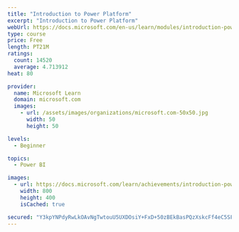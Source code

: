 ```yaml
---
title: "Introduction to Power Platform"
excerpt: "Introduction to Power Platform"
webUrl: https://docs.microsoft.com/en-us/learn/modules/introduction-power-platform/
type: course
price: Free
length: PT21M
ratings:
  count: 14520
  average: 4.713912
heat: 80

provider:
  name: Microsoft Learn
  domain: microsoft.com
  images:
    - url: /assets/images/organizations/microsoft.com-50x50.jpg
      width: 50
      height: 50

levels:
  - Beginner

topics:
  - Power BI

images:
  - url: https://docs.microsoft.com/learn/achievements/introduction-power-platform-social.png
    width: 800
    height: 400
    isCached: true

secured: "Y3kpYNPdyRwLkOAvNgTwtouU5UXDOsiY+FxD+50zBEkBasPQzXskcFf4eC5SFU2AbN7NaJikMTAAlZLTFvx/E28C2uUWK/CNnos+MSIVtAGRgSbCxLoOJHdihAowC5bsxOwY0yyTh/q7iyAejGAnwOxocifHV0wblEIIE3bqHx6o/L2MliS4nhfMleC+nMpZM5V2sfitM+780eK2NRk24g8gUwWrM7oRfr8qznmzituSykCR/xZZdhF39/NCc3rXUH71AcHk77rMFnnxd0s/rYmRJMHUwHO83Vh8WMxNep/9Mu5j5IkXo72/E4h4FSl0iTTc6btEeI+3PaVmTxxQ0rrYTTIRKQWDWO8rjRe1HLbkwU0NuxbeiO39K9Ncq9MYxmDdcksKS6JNjtWLzGfX7GducnYv95KTI8QcQqnOmu5HsWieXXxJf7riZ9xvOVJW;JPgmlAuyUvupUr1018KA9Q=="
---
```


